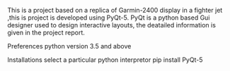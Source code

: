 This is a project based on a replica of Garmin-2400 display in a fighter jet ,this is project is developed using PyQt-5.
PyQt is a python based Gui designer used to design interactive layouts, the deatailed information is given in the project report.

Preferences
python version 3.5 and above

Installations 
select a particular python interpretor
pip install PyQt-5

